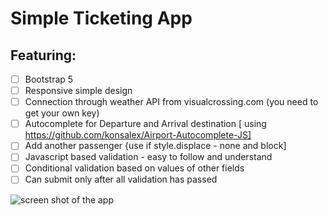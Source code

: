 # Simple Ticketing App

## Featuring:

 - [ ] Bootstrap 5
 - [ ] Responsive simple design
 - [ ] Connection through weather API from visualcrossing.com (you need to get your own key)
 - [ ] Autocomplete for Departure and Arrival destination [ using https://github.com/konsalex/Airport-Autocomplete-JS]
 - [ ] Add another passenger {use if style.displace - none and block]
 - [ ] Javascript based validation - easy to follow and understand
 - [ ] Conditional validation based on values of other fields
 - [ ] Can submit only after all validation has passed

![screen shot of the app](https://ialameh.github.io/ticketing/images/screenshot.png)